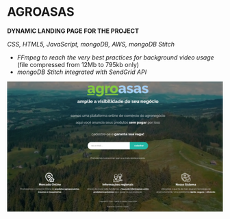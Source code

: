 # **AGROASAS**

**DYNAMIC LANDING PAGE FOR THE PROJECT**

*CSS, HTML5, JavaScript, mongoDB, AWS, mongoDB Stitch*

- *FFmpeg to reach the very best practices for background video usage* (file compressed from 12Mb to 795kb only)
- *mongoDB Stitch integrated with SendGrid API*

![screen](/screen.png)
